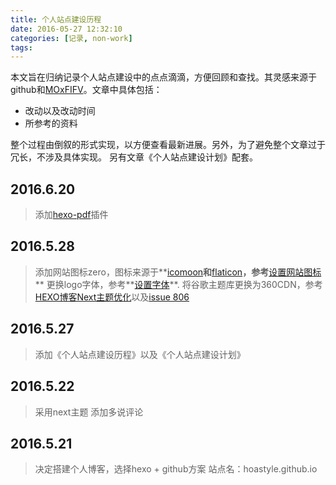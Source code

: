 ```yaml
---
title: 个人站点建设历程
date: 2016-05-27 12:32:10
categories: [记录, non-work]
tags:
---
```


本文旨在归纳记录个人站点建设中的点点滴滴，方便回顾和查找。其灵感来源于github和[MOxFIFV](http://moxfive.xyz/2015/08/20/blog-building/)。文章中具体包括：
* 改动以及改动时间
* 所参考的资料

整个过程由倒叙的形式实现，以方便查看最新进展。另外，为了避免整个文章过于冗长，不涉及具体实现。
另有文章《个人站点建设计划》配套。

## 2016.6.20
> 添加[hexo-pdf](https://github.com/superalsrk/hexo-pdf/)插件

## 2016.5.28
> 添加网站图标zero，图标来源于**[icomoon](https://icomoon.io/)**和**[flaticon](http://www.flaticon.com/)**，参考**[设置网站图标](http://theme-next.iissnan.com/faqs.html)**
> 更换logo字体，参考**[设置字体](http://theme-next.iissnan.com/theme-settings.html)**.
> 将谷歌主题库更换为360CDN，参考[HEXO博客Next主题优化](http://gondole.me/2016/01/22/Hexo%E5%8D%9A%E5%AE%A2Next%E4%B8%BB%E9%A2%98%E4%BC%98%E5%8C%96/)以及[issue 806](https://github.com/iissnan/hexo-theme-next/issues/806)

<!--more-->
## 2016.5.27
> 添加《个人站点建设历程》以及《个人站点建设计划》

## 2016.5.22
> 采用next主题
> 添加多说评论

## 2016.5.21
> 决定搭建个人博客，选择hexo + github方案
> 站点名：hoastyle.github.io
